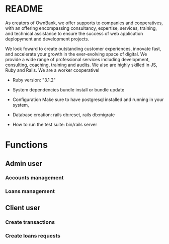 # README

As creators of OwnBank, we offer supports to companies and cooperatives, with an offering encompassing consultancy, expertise, services, training, and technical assistance to ensure the success of web application deplopyment and development projects.

We look foward to create outstanding customer experiences, innovate fast, and accelerate your growth in the ever-evolving space of digital. We provide a wide range of professional services including development, consulting, coaching, training and audits. We also are highly skilled in JS, Ruby and Rails. We are a worker cooperative!

* Ruby version:  "3.1.2"

* System dependencies
bundle install or bundle update

* Configuration
Make sure to have postgresql installed and running in your system,
* Database creation: rails db:reset, rails db:migrate

* How to run the test suite: bin/rails server

# Functions

## Admin user

### Accounts management

### Loans management

## Client user

### Create transactions

### Create loans requests
